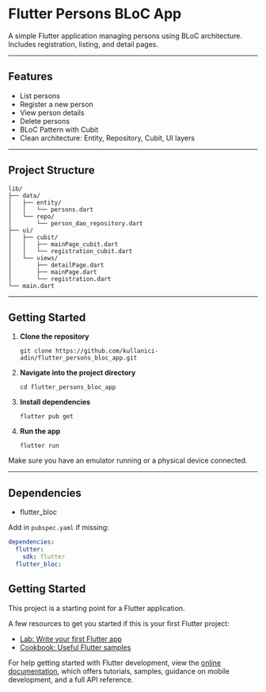 # Flutter Persons BLoC App

A simple Flutter application managing persons using BLoC architecture. 
Includes registration, listing, and detail pages.

---

## Features
- List persons
- Register a new person
- View person details
- Delete persons
- BLoC Pattern with Cubit
- Clean architecture: Entity, Repository, Cubit, UI layers

---

## Project Structure
```
lib/
├── data/
│   ├── entity/
│   │   └── persons.dart
│   └── repo/
│       └── person_dao_repository.dart
├── ui/
│   ├── cubit/
│   │   ├── mainPage_cubit.dart
│   │   └── registration_cubit.dart
│   └── views/
│       ├── detailPage.dart
│       ├── mainPage.dart
│       └── registration.dart
└── main.dart
```

---

## Getting Started

1. **Clone the repository**
   ```
   git clone https://github.com/kullanici-adin/flutter_persons_bloc_app.git
   ```

2. **Navigate into the project directory**
   ```
   cd flutter_persons_bloc_app
   ```

3. **Install dependencies**
   ```
   flutter pub get
   ```

4. **Run the app**
   ```
   flutter run
   ```

Make sure you have an emulator running or a physical device connected.

---

## Dependencies
- flutter_bloc

Add in `pubspec.yaml` if missing:
```yaml
dependencies:
  flutter:
    sdk: flutter
  flutter_bloc:
```



## Getting Started

This project is a starting point for a Flutter application.

A few resources to get you started if this is your first Flutter project:

- [Lab: Write your first Flutter app](https://docs.flutter.dev/get-started/codelab)
- [Cookbook: Useful Flutter samples](https://docs.flutter.dev/cookbook)

For help getting started with Flutter development, view the
[online documentation](https://docs.flutter.dev/), which offers tutorials,
samples, guidance on mobile development, and a full API reference.
